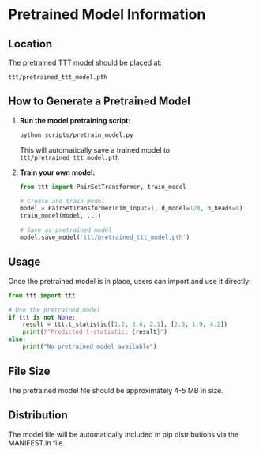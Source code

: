 # Pretrained Model Information

## Location
The pretrained TTT model should be placed at:
```
ttt/pretrained_ttt_model.pth
```

## How to Generate a Pretrained Model

1. **Run the model pretraining script:**
   ```bash
   python scripts/pretrain_model.py
   ```
   This will automatically save a trained model to `ttt/pretrained_ttt_model.pth`

2. **Train your own model:**
   ```python
   from ttt import PairSetTransformer, train_model
   
   # Create and train model
   model = PairSetTransformer(dim_input=1, d_model=128, n_heads=8)
   train_model(model, ...)
   
   # Save as pretrained model
   model.save_model('ttt/pretrained_ttt_model.pth')
   ```

## Usage
Once the pretrained model is in place, users can import and use it directly:

```python
from ttt import ttt

# Use the pretrained model
if ttt is not None:
    result = ttt.t_statistic([1.2, 3.4, 2.1], [2.3, 1.9, 4.2])
    print(f"Predicted t-statistic: {result}")
else:
    print("No pretrained model available")
```

## File Size
The pretrained model file should be approximately 4-5 MB in size.

## Distribution
The model file will be automatically included in pip distributions via the MANIFEST.in file.